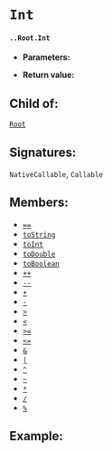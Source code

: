 # `Int`

#### `..Root.Int`

* **Parameters:**

* **Return value:**

## Child of:

[`Root`](docs..Root.md)

## Signatures:

`NativeCallable`, `Callable`

## Members:

- [`==`](docs..Root.Int.==.md)
- [`toString`](docs..Root.Int.toString.md)
- [`toInt`](docs..Root.Int.toInt.md)
- [`toDouble`](docs..Root.Int.toDouble.md)
- [`toBoolean`](docs..Root.Int.toBoolean.md)
- [`++`](docs..Root.Int.++.md)
- [`--`](docs..Root.Int.--.md)
- [`+`](docs..Root.Int.+.md)
- [`-`](docs..Root.Int.-.md)
- [`>`](docs..Root.Int.>.md)
- [`<`](docs..Root.Int.<.md)
- [`>=`](docs..Root.Int.>=.md)
- [`<=`](docs..Root.Int.<=.md)
- [`&`](docs..Root.Int.&.md)
- [`|`](docs..Root.Int.|.md)
- [`^`](docs..Root.Int.^.md)
- [`~`](docs..Root.Int.~.md)
- [`*`](docs..Root.Int.*.md)
- [`/`](docs..Root.Int./.md)
- [`%`](docs..Root.Int.%.md)


## Example:

